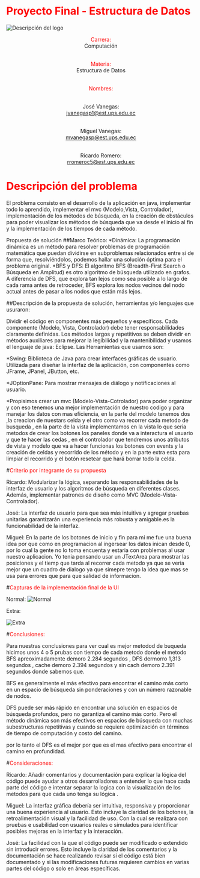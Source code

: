 # <span style="color: red;">Proyecto Final - Estructura de Datos</span>
![Descripción del logo](https://drive.google.com/uc?id=1vktiEFvA6a9KMZhUFFxx8SAPHqPdbCZl)



<div style="text-align: center;">

  <span style="color: red;">Carrera: </span>
  <br>
  Computación
  <br><br>

  <span style="color: red;">Materia: </span>
  <br>
  Estructura de Datos
  <br><br>

  <span style="color: red;">Nombres: </span>
  <br><br>

  José Vanegas:<br>
  jvanegasp1@est.ups.edu.ec
  <br><br>

  Miguel Vanegas:<br>
  mvanegasp@est.ups.edu.ec
  <br><br>

  Ricardo Romero:<br>
  rromeroc5@est.ups.edu.ec

</div>



# <span style="color: red;">Descripción del problema</span>

El problema consisto en el desarrollo de la aplicación en java, implementar todo lo aprendido, implementar el mvc (Modelo,Vista, Controlador), implementación de los métodos de búsqueda, en la creación de obstáculos para poder visualizar los métodos de búsqueda que va desde el inicio al fin  y la implementación de los tiempos de cada método.

Propuesta de solución
##Marco Teórico: 
*Dinámica:
La programación dinámica es un método para resolver problemas de programación matemática que puedan dividirse en subproblemas relacionados entre sí de forma que, resolviéndolos, podemos hallar una solución óptima para el problema original.
*BFS y  DFS: 
El algoritmo BFS (Breadth-First Search o Búsqueda en Amplitud) es otro algoritmo de búsqueda utilizado en grafos. A diferencia de DFS, que explora tan lejos como sea posible a lo largo de cada rama antes de retroceder, BFS explora los nodos vecinos del nodo actual antes de pasar a los nodos que están más lejos.

##Descripción de la propuesta de solución, herramientas y/o lenguajes que usuraron:

Dividir el código en componentes más pequeños y específicos. Cada componente (Modelo, Vista, Controlador) debe tener responsabilidades claramente definidas. Los métodos largos y repetitivos se deben dividir en métodos auxiliares para mejorar la legibilidad y la mantenibilidad y usamos el lenguaje de java: Eclipse.
Las Herramientas que usamos son:

*Swing: Biblioteca de Java para crear interfaces gráficas de usuario. Utilizada para diseñar la interfaz de la aplicación, con componentes como JFrame, JPanel, JButton, etc.

*JOptionPane: Para mostrar mensajes de diálogo y notificaciones al usuario.

*Propisimos crear un mvc (Modelo-Vista-Cotrolador) para poder organizar y con eso tenemos una mejor implementación de nuestro codigo y para manejar los datos con mas eficiencia, en la parte del modelo tenemos dos ,la creacion de nuestars celda y el otro como va recorrer cada metodo de busqueda , en la parte de la vista implementamos en la vista lo que seria metodos de crear los botones los paneles donde va a interactura el usuario y  que te hacer las cedas , en el controlador 
que tendremos unos atributos de vista y modelo que va a hacer funcionas los botones con events y la creación de celdas y recorrido de los método y en la parte extra esta para limpiar el recorrido y el botón resetear que hará borrar todo la celda.


#<span style="color: red;">Criterio por integrante de su propuesta </span>

Ricardo: Modularizar la lógica, separando las responsabilidades de la interfaz de usuario y los algoritmos de búsqueda en diferentes clases. Además, implementar patrones de diseño como MVC (Modelo-Vista-Controlador).

José: La interfaz de usuario para que sea más intuitiva y agregar pruebas unitarias garantizarán una experiencia más robusta y amigable.es la funcionabilidad de la interfaz.

Miguel: En la parte de los botones de inicio y fin para mi me fue una buena idea por que como en programacion al ingersear los datos inican desde 0, por lo cual la gente no lo toma encuenta y estaria con problemas al usar nuestro aplicacion. Yo tenia pensando usar un JTextArea para mostrar las posiciones y el tiemp que tarda al recorrer cada metodo ya que se veria mejor que un cuadro de dialogo ya que simepre tengo la idea que mas se usa para errores que para que salidad de informacion.

#<span style="color: red;">Capturas de la implementación final de la UI </span>

Normal:
![Normal](https://i.imgur.com/vqqCOhL.jpg)

Extra:

![Extra](https://i.imgur.com/7a4Nr5I.png)


#<span style="color: red;">Conclusiones:</span>

Para nuestras conclusiones para ver cual es mejor metodod de buqueda hicimos unos 4 o 5 prubas con tiempo de cada metodo donde el metodo BFS apreoximadamente demoro 2.284 segundos , DFS dermorro 1,313 segundos , cache demoro 2.394 segundos y sin cach demoro 2.391 segundos donde sabemos que.

BFS es generalmente el más efectivo para encontrar el camino más corto en un espacio de búsqueda sin ponderaciones y con un número razonable de nodos.

DFS puede ser más rápido en encontrar una solución en espacios de búsqueda profundos, pero no garantiza el camino más corto.
Pero el método dinámica son más efectivos en espacios de búsqueda con muchas subestructuras repetitivas y cuando se requiere optimización en términos de tiempo de computación y costo del camino.

por lo tanto el DFS es el mejor por que  es el mas efectivo para encontrar el camino en profundidad.

#<span style="color: red;">Consideraciones:</span>

Ricardo: Añadir comentarios y documentación para explicar la lógica del código puede ayudar a otros desarrolladores a entender lo que hace cada parte del código e intentar separar la logica con la visualización de los metodos para que cada uno tenga su lógica .

Miguel: La interfaz gráfica debería ser intuitiva, responsiva y proporcionar una buena experiencia al usuario. Esto incluye la claridad de los botones, la retroalimentación visual y la facilidad de uso. Con la cual se realizara con pruebas e usabilidad con usuarios reales o simulados para identificar posibles mejoras en la interfaz y la interacción.

José: La facilidad con la que el código puede ser modificado o extendido sin introducir errores. Esto incluye la claridad de los comentarios y la documentación se hace realizando revisar si el código está bien documentado y si las modificaciones futuras requieren cambios en varias partes del código o solo en áreas específicas.

